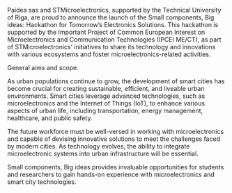 Paidea sas and STMicroelectronics, supported by the Technical University of Riga, are proud to announce the launch of the Small components, Big ideas: Hackathon for Tomorrow’s Electronics Solutions. This hackathon is supported by the Important Project of Common European Interest on Microelectronics and Communication Technologies (IPCEI ME/CT), as part of STMicroelectronics’ initiatives to share its technology and innovations with various ecosystems and foster microelectronics-related activities.


General aims and scope.

As urban populations continue to grow, the development of smart cities has become crucial for creating sustainable, efficient, and liveable urban environments. Smart cities leverage advanced technologies, such as microelectronics and the Internet of Things (IoT), to enhance various aspects of urban life, including transportation, energy management, healthcare, and public safety.

The future workforce must be well-versed in working with microelectronics and capable of devising innovative solutions to meet the challenges faced by modern cities. As technology evolves, the ability to integrate microelectronic systems into urban infrastructure will be essential.

Small components, Big ideas provides invaluable opportunities for students and researchers to gain hands-on experience with microelectronics and smart city technologies.
